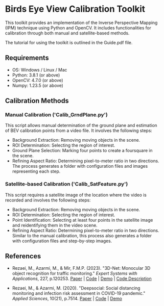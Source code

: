 # Birds Eye View Calibration Toolkit

This toolkit provides an implementation of the Inverse Perspective Mapping (IPM) technique using Python and OpenCV. It includes functionalities for calibration through both manual and satellite-based methods.

The tutorial for using the toolkit is outlined in the Guide.pdf file.

## Requirements
- OS: Windows / Linux / Mac
- Python: 3.8.1 (or above)
- OpenCV: 4.7.0 (or above)
- Numpy: 1.23.5 (or above)

## Calibration Methods
### Manual Calibration ('Calib_GrndPlane.py')
This script allows manual determination of the ground plane and estimation of BEV calibration points from a video file. It involves the following steps:
- Background Extraction: Removing moving objects in the scene.
- ROI Determination: Selecting the region of interest.
- Ground Plane Selection: Marking four points to create a foursquare in the scene.
- Refining Aspect Ratio: Determining pixel-to-meter ratio in two directions.
The process generates a folder with configuration files and images representing each step.

### Satellite-based Calibration ('Calib_SatFeature.py')
This script requires a satellite image of the location where the video is recorded and involves the following steps:
- Background Extraction: Removing moving objects in the scene.
- ROI Determination: Selecting the region of interest.
- Point Identification: Selecting at least four points in the satellite image and reidentifying them in the video scene.
- Refining Aspect Ratio: Determining pixel-to-meter ratio in two directions.
Similar to the manual calibration, this process also generates a folder with configuration files and step-by-step images.


## References

- Rezaei, M., Azarmi, M., & Mir, F.M.P. (2023). "3D-Net: Monocular 3D object recognition for traffic monitoring." *Expert Systems with Applications*, 227, p.120253. 
 [Paper](https://doi.org/10.1016/j.eswa.2023.120253) | [Code](https://codeocean.com/capsule/7713588/tree/v1) | [Demo](https://www.youtube.com/watch?v=FdiQ_EGbZe0) | [Code Description](https://www.youtube.com/watch?v=XT8izWwNdZo&t=7s)

- Rezaei, M., & Azarmi, M. (2020). "Deepsocial: Social distancing monitoring and infection risk assessment in COVID-19 pandemic." *Applied Sciences*, 10(21), p.7514. 
 [Paper](https://doi.org/10.3390/app10217514) | [Code](https://github.com/DrMahdiRezaei/DeepSOCIAL) | [Demo](https://www.youtube.com/watch?v=FwCP2ySDshE&t=19s&pp=ygUKZGVlcHNvY2lhbA%3D%3D)

